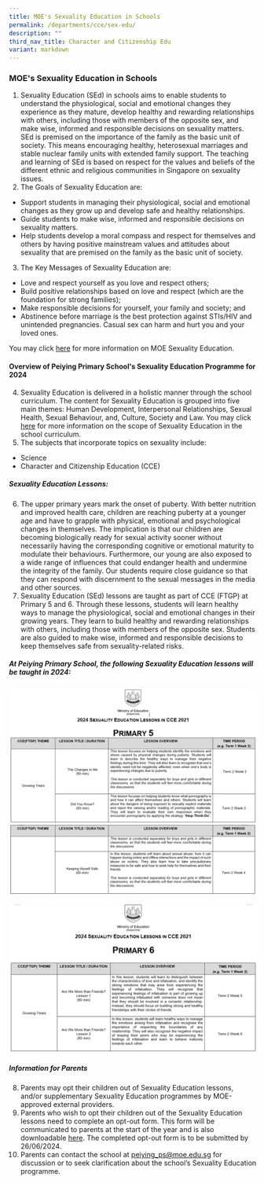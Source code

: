 ```yaml
---
title: MOE's Sexuality Education in Schools
permalink: /departments/cce/sex-edu/
description: ""
third_nav_title: Character and Citizenship Edu
variant: markdown
---
```

### **MOE's Sexuality Education in Schools**
1. Sexuality Education (SEd) in schools aims to enable students to understand the physiological, social and emotional changes they experience as they mature, develop healthy and rewarding relationships with others, including those with members of the opposite sex, and make wise, informed and responsible decisions on sexuality matters. SEd is premised on the importance of the family as the basic unit of society. This means encouraging healthy, heterosexual marriages and stable nuclear family units with extended family support. The teaching and learning of SEd is based on respect for the values and beliefs of the different ethnic and religious communities in Singapore on sexuality issues.
2. The Goals of Sexuality Education are:
* Support students in managing their physiological, social and emotional changes as they grow up and develop safe and healthy relationships. 
* Guide students to make wise, informed and responsible decisions on sexuality matters. 
* Help students develop a moral compass and respect for themselves and others by having positive mainstream values and attitudes about sexuality that are premised on the family as the basic unit of society. 
3. The Key Messages of Sexuality Education are:
* Love and respect yourself as you love and respect others;
* Build positive relationships based on love and respect (which are the foundation for strong families);
* Make responsible decisions for yourself, your family and society; and
* Abstinence before marriage is the best protection against STIs/HIV and unintended pregnancies. Casual sex can harm and hurt you and your loved ones.

You may click [here](https://go.gov.sg/moe-sexuality-education) for more information on MOE Sexuality Education. 

#### Overview of Peiying Primary School's Sexuality Education Programme for 2024
4. Sexuality Education is delivered in a holistic manner through the school curriculum. The content for Sexuality Education is grouped into five main themes: Human Development, Interpersonal Relationships, Sexual Health, Sexual Behaviour, and, Culture, Society and Law. You may click [here](https://go.gov.sg/moe-sexuality-education-scope) for more information on the scope of Sexuality Education in the school curriculum.
5. The subjects that incorporate topics on sexuality include:
* Science
* Character and Citizenship Education (CCE)

##### Sexuality Education Lessons: 
6. The upper primary years mark the onset of puberty. With better nutrition and improved health care, children are reaching puberty at a younger age and have to grapple with physical, emotional and psychological changes in themselves. The implication is that our children are becoming biologically ready for sexual activity sooner without necessarily having the corresponding cognitive or emotional maturity to modulate their behaviours. Furthermore, our young are also exposed to a wide range of influences that could endanger health and undermine the integrity of the family. Our students require close guidance so that they can respond with discernment to the sexual messages in the media and other sources. 
7. Sexuality Education (SEd) lessons are taught as part of CCE (FTGP) at Primary 5 and 6. Through these lessons, students will learn healthy ways to manage the physiological, social and emotional changes in their growing years. They learn to build healthy and rewarding relationships with others, including those with members of the opposite sex. Students are also guided to make wise, informed and responsible decisions to keep themselves safe from sexuality-related risks. 

##### At Peiying Primary School, the following Sexuality Education lessons will be taught in 2024:
![](/images/Department/CCE/Screenshot_2024_01_29_154813.png)
![](/images/Department/CCE/Screenshot_2024_01_29_155226.png)

![](/images/Department/CCE/Screenshot_2024_01_29_155749.png)

##### Information for Parents
8. Parents may opt their children out of Sexuality Education lessons, and/or supplementary Sexuality Education programmes by MOE-approved external providers. 
9. Parents who wish to opt their children out of the Sexuality Education lessons need to complete an opt-out form. This form will be communicated  to parents at the start of the year and is also downloadable [here](/files/2024_Info_on_SEd_PYPS_ANNEX_A_Opt_Out_Form.pdf). The completed opt-out form is to be submitted by 26/06/2024.
10. Parents can contact the school at [peiying_ps@moe.edu.sg](mailto:peiying_ps@moe.edu.sg) for discussion or to seek clarification about the school’s Sexuality Education programme.
